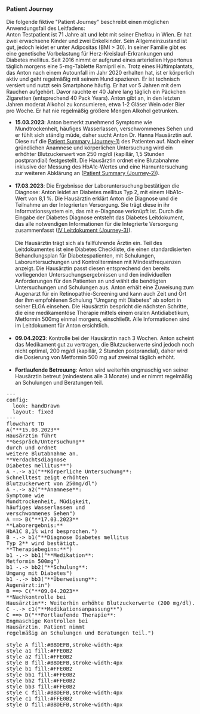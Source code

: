 <script type="module">
  import mermaid from 'https://cdn.jsdelivr.net/npm/mermaid@11/dist/mermaid.esm.min.mjs';
  mermaid.initialize({ startOnLoad: true });
</script>

### Patient Journey
Die folgende fiktive "Patient Journey" beschreibt einen möglichen Anwendungsfall des Leitfadens:<br>
Anton Testpatient ist 71 Jahre alt und lebt mit seiner Ehefrau in Wien. Er hat zwei erwachsene Kinder und zwei Enkelkinder. Sein Allgemeinzustand ist gut, jedoch leidet er unter Adipositas (BMI > 30). In seiner Familie gibt es eine genetische Vorbelastung für Herz-Kreislauf-Erkrankungen und Diabetes mellitus. Seit 2016 nimmt er aufgrund eines arteriellen Hypertonus täglich morgens eine 5-mg-Tablette Ramipril ein. Trotz eines Hüftimplantats, das Anton nach einem Autounfall im Jahr 2020 erhalten hat, ist er körperlich aktiv und geht regelmäßig mit seinem Hund spazieren. Er ist technisch versiert und nutzt sein Smartphone häufig. Er hat vor 5 Jahren mit dem Rauchen aufgehört. Davor rauchte er 40 Jahre lang täglich ein Päckchen Zigaretten (entsprechend 40 Pack Years). Anton gibt an, in den letzten Jahren moderat Alkohol zu konsumieren, etwa 1-2 Gläser Wein oder Bier pro Woche. Er hat nie regelmäßig größere Mengen Alkohol getrunken.
-	**15.03.2023**: Anton bemerkt zunehmend Symptome wie Mundtrockenheit, häufiges Wasserlassen, verschwommenes Sehen und er fühlt sich ständig müde, daher sucht Anton Dr. Hanna Hausärztin auf. Diese ruf die [Patient Summary (Journey-1)](Bundle-example-iv-1.html) des Patienten auf. Nach einer gründlichen Anamnese und körperlichen Untersuchung wird ein erhöhter Blutzuckerwert von 250 mg/dl (kapillär, 1,5 Stunden postprandial) festgestellt. Die Hausärztin ordnet eine Blutabnahme inklusive der Messung des HbA1c-Wertes und eine Harnuntersuchung zur weiteren Abklärung an ([Patient Summary (Journey-2)](Bundle-example-iv-2.html)).<br><br>
-	**17.03.2023**: Die Ergebnisse der Laboruntersuchung bestätigen die Diagnose: Anton leidet an Diabetes mellitus Typ 2, mit einem HbA1c-Wert von 8,1 %. Die Hausärztin erklärt Anton die Diagnose und die Teilnahme an der Integrierten Versorgung. Sie trägt diese in ihr Informationssystem ein, das mit e-Diagnose verknüpft ist. Durch die Eingabe der Diabetes Diagnose entsteht das Diabetes Leitdokument, das alle notwendigen Informationen für die Integrierte Versorgung zusammenfasst ([IV Leitdokument (Journey-3)](Bundle-example-iv-3.html)). <br><br> Die Hausärztin trägt sich als fallführende Ärztin ein. Teil des Leitdokumentes ist eine Diabetes Checkliste, die einen standardisierten Behandlungsplan für Diabetespatienten, mit Schulungen, Laboruntersuchungen und Kontrollterminen mit Mindestfrequenzen anzeigt. Die Hausärztin passt diesen entsprechend den bereits vorliegenden Untersuchungsergebnissen und den individuellen Anforderungen für den Patienten an und wählt die benötigten Untersuchungen und Schulungen aus. Anton erhält eine Zuweisung zum Augenarzt für ein Retinopathie-Screening und kann auch Zeit und Ort der ihm empfohlenen Schulung "Umgang mit Diabetes" ab sofort in seiner ELGA einsehen. Die Hausärztin bespricht die nächsten Schritte, die eine medikamentöse Therapie mittels einem oralen Antidiabetikum, Metformin 500mg einmal morgens, einschließt. Alle Informationen sind im Leitdokument für Anton ersichtlich.<br><br>
-	**09.04.2023**: Kontrolle bei der Hausärztin nach 3 Wochen. Anton scheint das Medikament gut zu vertragen, die Blutzuckerwerte sind jedoch noch nicht optimal, 200 mg/dl (kapillär, 2 Stunden postprandial), daher wird die Dosierung von Metformin 500 mg auf zweimal täglich erhöht.<br><br>
- **Fortlaufende Betreuung**: Anton wird weiterhin engmaschig von seiner Hausärztin betreut (mindestens alle 3 Monate) und er nimmt regelmäßig an Schulungen und Beratungen teil.

<pre class="mermaid">
---
config:
  look: handDrawn
  layout: fixed
---
flowchart TD
A("**15.03.2023**<br/>Hausärztin führt <br/>**Gespräch/Untersuchung** <br/>durch und ordnet<br/>weitere Blutabnahme an. <br/>**Verdachtsdiagnose <br/>Diabetes mellitus**")
A -.-> a1("**Körperliche Untersuchung**:<br/>Schnelltest zeigt erhöhten<br/>Blutzuckerwert von 250mg/dl")
A -.-> a2("**Anamnese**: <br/>Symptome wie<br/>Mundtrockenheit, Müdigkeit,<br/>häufiges Wasserlassen und<br/>verschwommenes Sehen")
A ==> B("**17.03.2023**<br/>**Laborergebnis:**<br/>HbA1C 8,1% wird besprochen.")
B -.-> b1("**Diagnose Diabetes mellitus <br/>Typ 2** wird bestätigt.<br/>**Therapiebeginn:**")
b1 -.-> bb1("**Medikation**: <br/>Metformin 500mg")
b1 -.-> bb2("**Schulung**: <br/>Umgang mit Diabetes")
b1 -.-> bb3("**Überweisung**: <br/>Augenärzt:in")
B ==> C("**09.04.2023**<br/>**Nachkontrolle bei <br/>Hausärztin**: Weiterhin erhöhte Blutzuckerwerte (200 mg/dl).")
C -.-> c1("**Medikationsanpassung**")
C ==> D("**Fortlaufende Therapie**: <br/>Engmaschige Kontrollen bei <br/>Hausärztin. Patient nimmt <br/>regelmäßig an Schulungen und Beratungen teil.")

style A fill:#BBDEFB,stroke-width:4px
style a1 fill:#FFE0B2
style a2 fill:#FFE0B2
style B fill:#BBDEFB,stroke-width:4px
style b1 fill:#FFE0B2
style bb1 fill:#FFE0B2
style bb2 fill:#FFE0B2
style bb3 fill:#FFE0B2
style C fill:#BBDEFB,stroke-width:4px
style c1 fill:#FFE0B2
style D fill:#BBDEFB,stroke-width:4px
</pre>